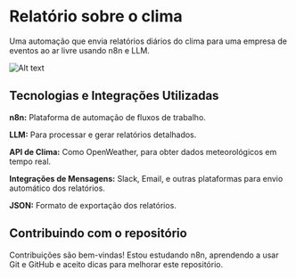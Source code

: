 # Relatório sobre o clima

Uma automação que envia relatórios diários do clima para uma empresa de eventos ao ar livre usando n8n e LLM.

![Alt text](https://i.imgur.com/cVPbVWm.png)

## Tecnologias e Integrações Utilizadas

**n8n:** Plataforma de automação de fluxos de trabalho.

**LLM:** Para processar e gerar relatórios detalhados.

**API de Clima:** Como OpenWeather, para obter dados meteorológicos em tempo real.

**Integrações de Mensagens:** Slack, Email, e outras plataformas para envio automático dos relatórios.

**JSON:** Formato de exportação dos relatórios.

## Contribuindo com o repositório 

Contribuições são bem-vindas! 
Estou estudando n8n, aprendendo a usar Git e GitHub e aceito dicas para melhorar este repositório.
